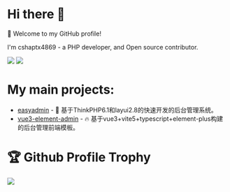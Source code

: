 # Hi there 👋

🎉 Welcome to my GitHub profile!

I'm cshaptx4869 - a PHP developer, and Open source contributor.

![](https://github-readme-stats.vercel.app/api/top-langs/?username=cshaptx4869&layout=compact&hide=css,html)
![](https://github-readme-stats.vercel.app/api?username=cshaptx4869&show_icons=true&icon_color=805AD5&text_color=718096&bg_color=ffffff&hide_title=true)


# My main projects:

- [easyadmin](https://github.com/cshaptx4869/easyadmin) - 🚀 基于ThinkPHP6.1和layui2.8的快速开发的后台管理系统。
- [vue3-element-admin](https://github.com/youlaitech/vue3-element-admin) - 🔥 基于vue3+vite5+typescript+element-plus构建的后台管理前端模板。

  
# 🏆 Github Profile Trophy

![](https://github-profile-trophy.vercel.app/?username=cshaptx4869&theme=flat&column=8)

<!--
**cshaptx4869/cshaptx4869** is a ✨ _special_ ✨ repository because its `README.md` (this file) appears on your GitHub profile.

Here are some ideas to get you started:

- 🔭 I’m currently working on ...
- 🌱 I’m currently learning ...
- 👯 I’m looking to collaborate on ...
- 🤔 I’m looking for help with ...
- 💬 Ask me about ...
- 📫 How to reach me: ...
- 😄 Pronouns: ...
- ⚡ Fun fact: ...
-->
